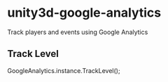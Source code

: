 unity3d-google-analytics
========================

Track players and events using Google Analytics

Track Level
---

GoogleAnalytics.instance.TrackLevel();